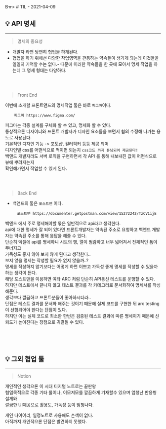Bㅠ> # TIL - 2021-04-09

## 💡 API 명세

<hr/>

> 명세의 중요성

- 개발자 라면 당연히 협업을 하개된다.
- 협업을 하기 위해선 다양한 작업영역을 관통하는 약속들이 생기게 되는데 이것들을 일일히 기억할 수는 없다.- 때문에 이러한 약속들을 한 곳에 모아서 명세 작업을 하는데 그 명세 형태는 다양하다.

<br/><br/>

> Front End

이번에 소개할 프론트앤드의 명세작업 툴은 바로 `피그마`이다.

        피그마 https://www.figma.com/

피그마는 각종 설계를 구체화 할 수 있고, 명세화 할 수 있다. <br/>
통상적으론 디자이너와 프론트 개발자가 디자인 요소들을 보면서 협의 수정해 나가는 용도로 사용된다.<br/>
기본적인 디자인 기능 -> 포토샵, 컬러픽커 등등 제공 되며 <br/>
디자인별 css를 어떤식으로 먹이면 되는지 `css코드 까지 튜닝되어 제공된다!` <br/>
백앤드 개발자라도 서버 로직을 구현하면서 각 API 를 통해 내보내진 값이 어떤식으로 뷰에 뿌려지는지<br/>확인해가면서 작업할 수 있게 된다.

<br/><br/>

> Back End

- 백앤드의 툴은 `포스트맨` 이다.

        포스트맨 https://documenter.getpostman.com/view/15272242/TzCV1ijE

백엔드 에서 주로 명세해야할 몫은 일반적으로 api라고 생각한다.</br>
api에 대한 명세가 잘 되어 있다면 프론트개발자는 약속된 주소로 요청하고 백앤드 개발자는 약속된 주소를 통해 응답을 해줄 수 있다. </br>
단순히 엑셀에 api를 명세하니 시트의 행, 열이 범람하고 너무 넓어져서 전체적인 폼이 무너지고</br>
가독성도 좋지 않아 보지 않게 된다고 생각한다.. </br>
보지 않을 명세는 작성할 필요가 없지 않을까..?</br>
명세를 작성하지 않기보다는 어떻게 하면 이쁘고 가독성 좋게 명세를 작성할 수 있을까 하는 생각이 든다.</br>
해당 포스트맨을 이용하면 여타 ARC 처럼 단순히 API통신 테스트를 운행할 수 있다.</br>
하지만 테스트에서 끝나지 않고 테스트 결과를 각 카테고리로 문서화하여 명세서를 작성해준다.</br>
생각보다 깔끔하고 프론트분들이 좋아하시더라.. </br>
단점은 테스트 결과를 문서화 해주는 것이기 때문에 실제 코드를 구현한 뒤 arc testing이 선행되어야 한다는 단점이 있다.</br>
하지만 이는 실제 코드로 최소한 한번은 검증된 테스트 결과에 따른 명세이기 때문에 신뢰도가 높아진다는 장점으로 귀결될 수 있다.

</br>
</br>
</br>

## 💡 그외 협업 툴

<hr/>

> Notion

개인적인 생각으론 이 시대 디지털 노트로는 끝판왕 </br>
협엽목적으로 각종 기타 룰이나, 이모저모를 깔끔하게 기재할수 있으며 엄청난 반응형 설계와 </br> 깔금한 UI제공으로 활용도, 가독성 등이 엄청나다.</br>

개인 다이어리, 일정노트로 사용해도 손색이 없다. </br>
아직까지 개인적으론 단점은 발견하지 못했다.
